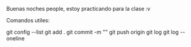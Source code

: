 Buenas noches people, estoy practicando para la clase :v

Comandos utiles:

git config --list
git add .
git commit -m ""
git push origin <rama>
git log
git log --oneline

